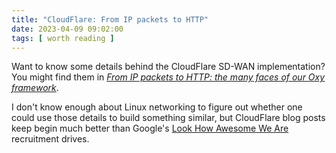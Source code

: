 ```yaml
---
title: "CloudFlare: From IP packets to HTTP"
date: 2023-04-09 09:02:00
tags: [ worth reading ]
---
```

Want to know some details behind the CloudFlare SD-WAN implementation? You might find them in _[From IP packets to HTTP: the many faces of our Oxy framework](https://blog.cloudflare.com/from-ip-packets-to-http-the-many-faces-of-our-oxy-framework/)_.

I don't know enough about Linux networking to figure out whether one could use those details to build something similar, but CloudFlare blog posts keep begin much better than Google's [Look How Awesome We Are](https://blog.ipspace.net/2020/11/worth-reading-ai-replication-self-promotion.html) recruitment drives.
